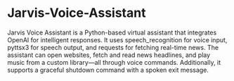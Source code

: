 # Jarvis-Voice-Assistant

Jarvis Voice Assistant is a Python-based virtual assistant that integrates OpenAI for intelligent responses. It uses speech_recognition for voice input, pyttsx3 for speech output, and requests for fetching real-time news. The assistant can open websites, fetch and read news headlines, and play music from a custom library—all through voice commands. Additionally, it supports a graceful shutdown command with a spoken exit message.







